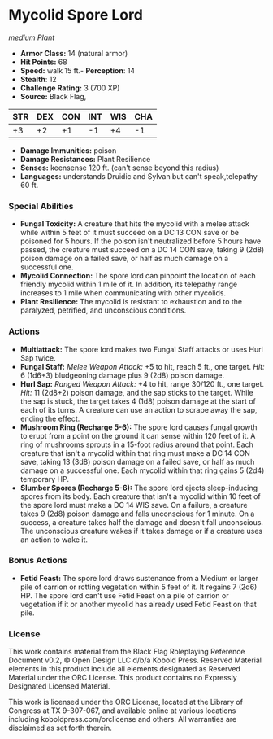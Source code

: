 # Mycolid Spore Lord

*medium* *Plant*

- **Armor Class:** 14 (natural armor)
- **Hit Points:** 68 
- **Speed:** walk 15 ft.- **Perception**: 14
- **Stealth**: 12
- **Challenge Rating:** 3 (700 XP)
- **Source:** Black Flag,

| STR | DEX | CON | INT | WIS | CHA |
| --- | --- | --- | --- | --- | --- |
| +3 | +2 | +1 | -1 | +4 | -1 |

- **Damage Immunities:** poison
- **Damage Resistances:** Plant Resilience
- **Senses:** keensense 120 ft. (can't sense beyond this radius)
- **Languages:** understands Druidic and Sylvan but can't speak,telepathy 60 ft.

### Special Abilities

- **Fungal Toxicity:** A creature that hits the mycolid with a melee attack while within 5 feet of it must succeed on a DC 13 CON save or be poisoned for 5 hours. If the poison isn't neutralized before 5 hours have passed, the creature must succeed on a DC 14 CON save, taking 9 (2d8) poison damage on a failed save, or half as much damage on a successful one.
- **Mycolid Connection:** The spore lord can pinpoint the location of each friendly mycolid within 1 mile of it. In addition, its telepathy range increases to 1 mile when communicating with other mycolids.
- **Plant Resilience:** The mycolid is resistant to exhaustion and to the paralyzed, petrified, and unconscious conditions.

### Actions

- **Multiattack:** The spore lord makes two Fungal Staff attacks or uses Hurl Sap twice.
- **Fungal Staff:** _Melee Weapon Attack:_ +5 to hit, reach 5 ft., one target. _Hit:_ 6 (1d6+3) bludgeoning damage plus 9 (2d8) poison damage.
- **Hurl Sap:** _Ranged Weapon Attack:_ +4 to hit, range 30/120 ft., one target. _Hit:_ 11 (2d8+2) poison damage, and the sap sticks to the target. While the sap is stuck, the target takes 4 (1d8) poison damage at the start of each of its turns. A creature can use an action to scrape away the sap, ending the effect.
- **Mushroom Ring (Recharge 5-6):** The spore lord causes fungal growth to erupt from a point on the ground it can sense within 120 feet of it. A ring of mushrooms sprouts in a 15-foot radius around that point. Each creature that isn't a mycolid within that ring must make a DC 14 CON save, taking 13 (3d8) poison damage on a failed save, or half as much damage on a successful one. Each mycolid within that ring gains 5 (2d4) temporary HP.
- **Slumber Spores (Recharge 5-6):** The spore lord ejects sleep-inducing spores from its body. Each creature that isn't a mycolid within 10 feet of the spore lord must make a DC 14 WIS save. On a failure, a creature takes 9 (2d8) poison damage and falls unconscious for 1 minute. On a success, a creature takes half the damage and doesn't fall unconscious. The unconscious creature wakes if it takes damage or if a creature uses an action to wake it.

### Bonus Actions

- **Fetid Feast:** The spore lord draws sustenance from a Medium or larger pile of carrion or rotting vegetation within 5 feet of it. It regains 7 (2d6) HP. The spore lord can't use Fetid Feast on a pile of carrion or vegetation if it or another mycolid has already used Fetid Feast on that pile.


### License

This work contains material from the Black Flag Roleplaying Reference Document v0.2, © Open Design LLC d/b/a Kobold Press. Reserved Material elements in this product include all elements designated as Reserved Material under the ORC License. This product contains no Expressly Designated Licensed Material.

This work is licensed under the ORC License, located at the Library of Congress at TX 9-307-067, and available online at various locations including koboldpress.com/orclicense and others. All warranties are disclaimed as set forth therein.
